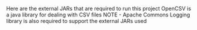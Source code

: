 Here are the external JARs that are required to run this project
OpenCSV is a java library for dealing with CSV files
NOTE - Apache Commons Logging library is also required to support the external JARs used
